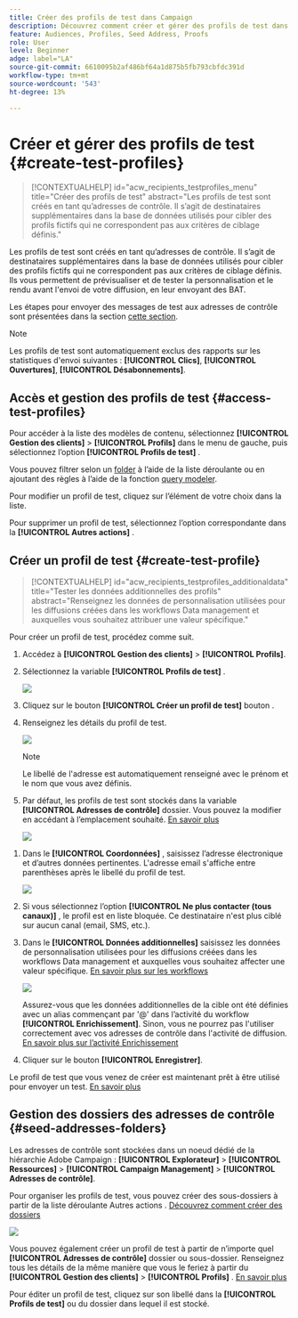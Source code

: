 ```yaml
---
title: Créer des profils de test dans Campaign
description: Découvrez comment créer et gérer des profils de test dans Adobe Campaign.
feature: Audiences, Profiles, Seed Address, Proofs
role: User
level: Beginner
adge: label="LA"
source-git-commit: 6610095b2af486bf64a1d875b5fb793cbfdc391d
workflow-type: tm+mt
source-wordcount: '543'
ht-degree: 13%

---
```


# Créer et gérer des profils de test {#create-test-profiles}

>[!CONTEXTUALHELP]
>id="acw_recipients_testprofiles_menu"
>title="Créer des profils de test"
>abstract="Les profils de test sont créés en tant qu’adresses de contrôle. Il s’agit de destinataires supplémentaires dans la base de données utilisés pour cibler des profils fictifs qui ne correspondent pas aux critères de ciblage définis."

Les profils de test sont créés en tant qu’adresses de contrôle. Il s’agit de destinataires supplémentaires dans la base de données utilisés pour cibler des profils fictifs qui ne correspondent pas aux critères de ciblage définis. Ils vous permettent de prévisualiser et de tester la personnalisation et le rendu avant l&#39;envoi de votre diffusion, en leur envoyant des BAT.

<!--Learn more on test profiles in the [Campaign v8 (client console) documentation](https://experienceleague.adobe.com/docs/campaign/campaign-v8/audience/add-profiles/test-profiles.html){target="_blank"}.-->

Les étapes pour envoyer des messages de test aux adresses de contrôle sont présentées dans la section [cette section](../preview-test/test-deliveries.md#test-profiles).

>[!NOTE]
>
>Les profils de test sont automatiquement exclus des rapports sur les statistiques d&#39;envoi suivantes : **[!UICONTROL Clics]**, **[!UICONTROL Ouvertures]**, **[!UICONTROL Désabonnements]**.

## Accès et gestion des profils de test {#access-test-profiles}

Pour accéder à la liste des modèles de contenu, sélectionnez **[!UICONTROL Gestion des clients]** > **[!UICONTROL Profils]** dans le menu de gauche, puis sélectionnez l’option **[!UICONTROL Profils de test]** .

Vous pouvez filtrer selon un [folder](../get-started/permissions.md#folders) à l’aide de la liste déroulante ou en ajoutant des règles à l’aide de la fonction [query modeler](../query/query-modeler-overview.md).

Pour modifier un profil de test, cliquez sur l’élément de votre choix dans la liste.

Pour supprimer un profil de test, sélectionnez l’option correspondante dans la **[!UICONTROL Autres actions]** .

## Créer un profil de test {#create-test-profile}

>[!CONTEXTUALHELP]
>id="acw_recipients_testprofiles_additionaldata"
>title="Tester les données additionnelles des profils"
>abstract="Renseignez les données de personnalisation utilisées pour les diffusions créées dans les workflows Data management et auxquelles vous souhaitez attribuer une valeur spécifique."

Pour créer un profil de test, procédez comme suit.

1. Accédez à **[!UICONTROL Gestion des clients]** > **[!UICONTROL Profils]**.

1. Sélectionnez la variable **[!UICONTROL Profils de test]** .

   ![](assets/test-profile-list.png)

1. Cliquez sur le bouton **[!UICONTROL Créer un profil de test]** bouton .

1. Renseignez les détails du profil de test. <!--Most of the fields are the same as when creating profiles. [Learn more]-->

   ![](assets/test-profile-details.png)

   >[!NOTE]
   >
   >Le libellé de l&#39;adresse est automatiquement renseigné avec le prénom et le nom que vous avez définis.

1. Par défaut, les profils de test sont stockés dans la variable **[!UICONTROL Adresses de contrôle]** dossier. Vous pouvez la modifier en accédant à l’emplacement souhaité. [En savoir plus](#seed-addresses-folders)

   ![](assets/test-profile-folder.png)

<!--
You do not need to enter all fields of each tab when creating a seed address. Missing personalization elements are entered randomly during delivery analysis. (Not valid?)
-->

1. Dans le **[!UICONTROL Coordonnées]** , saisissez l’adresse électronique et d’autres données pertinentes. L&#39;adresse email s&#39;affiche entre parenthèses après le libellé du profil de test.

   ![](assets/test-profile-address.png)

1. Si vous sélectionnez l’option **[!UICONTROL Ne plus contacter (tous canaux)]** , le profil est en liste bloquée. Ce destinataire n&#39;est plus ciblé sur aucun canal (email, SMS, etc.).

1. Dans le **[!UICONTROL Données additionnelles]** saisissez les données de personnalisation utilisées pour les diffusions créées dans les workflows Data management et auxquelles vous souhaitez affecter une valeur spécifique. [En savoir plus sur les workflows](../workflows/gs-workflows.md)

   ![](assets/test-profile-additional-data.png)

   Assurez-vous que les données additionnelles de la cible ont été définies avec un alias commençant par &#39;@&#39; dans l’activité du workflow **[!UICONTROL Enrichissement]**. Sinon, vous ne pourrez pas l&#39;utiliser correctement avec vos adresses de contrôle dans l&#39;activité de diffusion. [En savoir plus sur l’activité Enrichissement](../workflows/activities/enrichment.md)

1. Cliquer sur le bouton **[!UICONTROL Enregistrer]**.

Le profil de test que vous venez de créer est maintenant prêt à être utilisé pour envoyer un test. [En savoir plus](../preview-test/test-deliveries.md#test-profiles)

<!--Use test profiles in Direct mail? cf v7/v8-->

## Gestion des dossiers des adresses de contrôle {#seed-addresses-folders}

Les adresses de contrôle sont stockées dans un noeud dédié de la hiérarchie Adobe Campaign : **[!UICONTROL Explorateur]** > **[!UICONTROL Ressources]** > **[!UICONTROL Campaign Management]** > **[!UICONTROL Adresses de contrôle]**.

Pour organiser les profils de test, vous pouvez créer des sous-dossiers à partir de la liste déroulante Autres actions . [Découvrez comment créer des dossiers](../get-started/permissions.md#folders)

![](assets/test-profile-sub-folders.png)

Vous pouvez également créer un profil de test à partir de n’importe quel **[!UICONTROL Adresses de contrôle]** dossier ou sous-dossier. Renseignez tous les détails de la même manière que vous le feriez à partir du **[!UICONTROL Gestion des clients]** > **[!UICONTROL Profils]** . [En savoir plus](#create-test-profile)

Pour éditer un profil de test, cliquez sur son libellé dans la **[!UICONTROL Profils de test]** ou du dossier dans lequel il est stocké.


